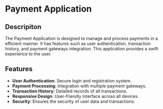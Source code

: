 
# Payment Application

## Descripiton

The Payment Application is designed to manage and process payments in a efficient manner. It has features such as user authentication, transaction history, and payment gateways integration. This application provides a swift experience to the user.

## Features

- **User Authentication**: Secure login and registration system.
- **Payment Processing**: Integration with multiple payment gateways.
- **Transaction History**: Detailed records of all transactions.
- **Responsive Design**: User-friendly interface across all devices.
- **Security**: Ensures the security of user data and transactions.



